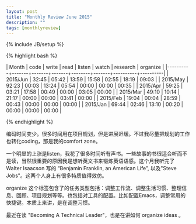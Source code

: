 ```yaml
---
layout: post
title: "Monthly Review June 2015"
description: ""
tags: [monthlyreview]
---
```

{% include JB/setup %}

{% highlight bash %}

| Month    |  code | write |  read | listen | watch | research | organize |
|----------+-------+-------+-------+--------+-------+----------+----------|
| 2015/Jun | 32:45 | 05:42 | 13:59 |  15:58 | 02:55 |    18:19 |    09:03 |
| 2015/May | 92:23 | 00:03 | 13:24 |  05:54 | 00:00 |    00:00 |    00:35 |
| 2015/Apr | 59:25 | 03:21 | 17:58 |  00:49 | 00:00 |    03:05 |    00:00 |
| 2015/Mar | 49:10 | 10:14 | 21:17 |  00:00 | 00:00 |    03:41 |    00:00 |
| 2015/Feb | 19:04 | 00:04 | 28:59 |  00:43 | 00:00 |    00:00 |    00:00 |
| 2015/Jan | 69:44 | 02:46 | 13:10 |  00:20 | 00:00 |    00:00 |    00:00 |

{% endhighlight %}

编码时间变少。很多时间用在项目规划，但是进展迟缓。不过我尽量把规划的工作也转化coding，那是我的comfort zone。

一个明显的上涨是listen，我花了很多时间听有声书。一些故事的书很适合听而不是读，当然很重要的原因我是想听英文书来锻炼英语语感。这个月我听完了 Walter Isaacson 写的 “Benjamin Franklin, an American Life”, 以及"Steve Jobs"。这两个人身上有很多特质值得效仿。

organize 这个标签包含了的任务类型包括：调整工作流、调整生活习惯、整理信息、回顾、项目规划等等。也包括对工具的配置。比如配置Emacs，调整常用的快捷键。本质上来讲，是在调整习惯。

最近在读 "Becoming A Technical Leader"，也是在讲如何 organize ideas 。
